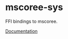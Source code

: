 # mscoree-sys #
FFI bindings to mscoree.

[Documentation](https://retep998.github.io/doc/mscoree-sys/)
